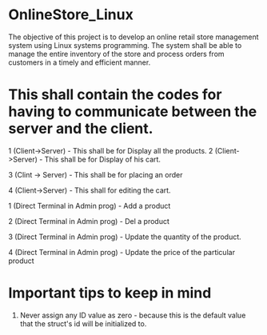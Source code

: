 # OnlineStore_Linux
The objective of this project is to develop an online retail store management system using Linux systems programming.  The system shall be able to manage the entire inventory of the store and process orders from customers in a timely and efficient manner.


# This shall contain the codes for having to communicate between the server and the client.
1 (Client->Server) - This shall be for Display all the products.
2 (Client->Server) - This shall be for Display of his cart.

3 (Clint -> Server) - This shall be for placing an order

4 (Client->Server) - This shall for editing the cart.

1 (Direct Terminal in Admin prog) - Add a product

2 (Direct Terminal in Admin prog) - Del a product

3 (Direct Terminal in Admin prog) - Update the quantity of the product.

4 (Direct Terminal in Admin prog) - Update the price of the particular product

# Important tips to keep in mind

1) Never assign any ID value as zero - because this is the default value that the struct's id will be initialized to.

